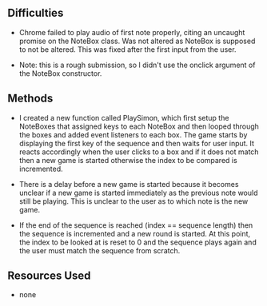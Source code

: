 ## Difficulties
- Chrome failed to play audio of first note properly, citing an uncaught promise on the NoteBox class. 
Was not altered as NoteBox is supposed to not be altered. This was fixed after the first input from the user.

- Note: this is a rough submission, so I didn't use the onclick argument of the NoteBox constructor.

## Methods
- I created a new function called PlaySimon, which first setup the NoteBoxes that assigned keys to each NoteBox and then looped through the boxes 
and added event listeners to each box. The game starts by displaying the first key of the sequence and then waits for user input. It reacts
accordingly when the user clicks to a box and if it does not match then a new game is started otherwise the index to be compared is incremented.

- There is a delay before a new game is started because it becomes unclear if a new game is started immediately as the previous note would still be playing. 
This is unclear to the user as to which note is the new game.

- If the end of the sequence is reached (index == sequence length) then the sequence is incremented and a new round is started. 
At this point, the index to be looked at is reset to 0 and the sequence plays again and the user must match the sequence from scratch.


## Resources Used
- none

